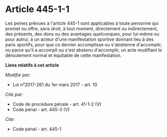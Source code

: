 # Article 445-1-1

Les peines prévues à l'article 445-1 sont applicables à toute personne qui promet ou offre, sans droit, à tout moment,
directement ou indirectement, des présents, des dons ou des avantages quelconques, pour lui-même ou pour autrui, à un acteur
d'une manifestation sportive donnant lieu à des paris sportifs,            pour que ce dernier accomplisse ou s'abstienne
d'accomplir, ou parce qu'il a accompli ou s'est abstenu d'accomplir, un acte modifiant  le déroulement normal et équitable de
cette manifestation.

**Liens relatifs à cet article**

_Modifié par_:

  - Loi n°2017-261 du 1er mars 2017 - art. 10

_Cité par_:

  - Code de procédure pénale - art. 41-1-2 (V)
  - Code pénal - art. 445-3 (V)

_Cite_:

  - Code pénal - art. 445-1
